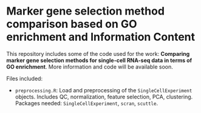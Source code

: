 # Marker gene selection method comparison based on GO enrichment and Information Content

This repository includes some of the code used for the work: **Comparing marker gene selection methods for single-cell RNA-seq
data in terms of GO enrichment**. More information and code will be available soon.

Files included:

- ``preprocessing.R``: Load and preprocessing of the ``SingleCellExperiment`` objects. Includes QC, normalization, feature selection, PCA, clustering. Packages needed: ``SingleCellExperiment``, ``scran``, ``scuttle``.

